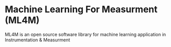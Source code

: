 # Machine Learning For Measurment (ML4M) 
ML4M is an open source software library for machine learning application in Instrumentation \& Measurment
